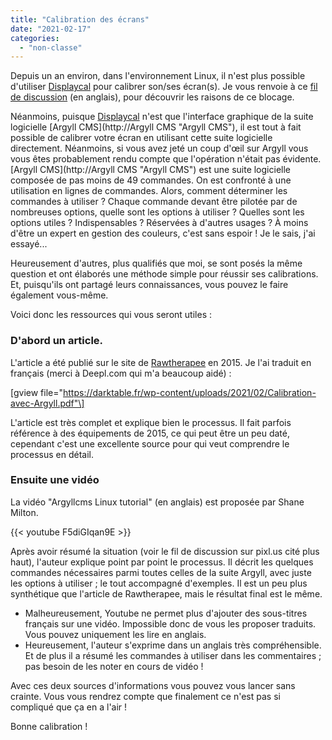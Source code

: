 ```yaml
---
title: "Calibration des écrans"
date: "2021-02-17"
categories: 
  - "non-classe"
---
```


Depuis un an environ, dans l'environnement Linux, il n'est plus possible d'utiliser [Displaycal](https://displaycal.net/ "Diplaycal") pour calibrer son/ses écran(s). Je vous renvoie à ce [fil de discussion](https://discuss.pixls.us/t/rip-displaycal/21775 "RIP Displaycal ?") (en anglais), pour découvrir les raisons de ce blocage.

Néanmoins, puisque [Displaycal](https://displaycal.net/ "Displaycal") n'est que l'interface graphique de la suite logicielle [Argyll CMS](http://Argyll CMS "Argyll CMS"), il est tout à fait possible de calibrer votre écran en utilisant cette suite logicielle directement. Néanmoins, si vous avez jeté un coup d'œil sur Argyll vous vous êtes probablement rendu compte que l'opération n'était pas évidente. [Argyll CMS](http://Argyll CMS "Argyll CMS") est une suite logicielle composée de pas moins de 49 commandes. On est confronté à une utilisation en lignes de commandes. Alors, comment déterminer les commandes à utiliser ? Chaque commande devant être pilotée par de nombreuses options, quelle sont les options à utiliser ? Quelles sont les options utiles ? Indispensables ? Réservées à d'autres usages ? À moins d'être un expert en gestion des couleurs, c'est sans espoir ! Je le sais, j'ai essayé...

Heureusement d'autres, plus qualifiés que moi, se sont posés la même question et ont élaborés une méthode simple pour réussir ses calibrations. Et, puisqu'ils ont partagé leurs connaissances, vous pouvez le faire également vous-même.

Voici donc les ressources qui vous seront utiles :

### D'abord un article.

L'article a été publié sur le site de [Rawtherapee](http://rawtherapee.com/mirror/dcamprof/argyll-display.html "Article Rawtherapee") en 2015. Je l'ai traduit en français (merci à Deepl.com qui m'a beaucoup aidé) :

\[gview file="https://darktable.fr/wp-content/uploads/2021/02/Calibration-avec-Argyll.pdf"\]

L'article est très complet et explique bien le processus. Il fait parfois référence à des équipements de 2015, ce qui peut être un peu daté, cependant c'est une excellente source pour qui veut comprendre le processus en détail.

### Ensuite une vidéo

La vidéo "Argyllcms Linux tutorial" (en anglais) est proposée par Shane Milton.

{{< youtube F5diGIqan9E >}}

Après avoir résumé la situation (voir le fil de discussion sur pixl.us cité plus haut), l'auteur explique point par point le processus. Il décrit les quelques commandes nécessaires parmi toutes celles de la suite Argyll, avec juste les options à utiliser ; le tout accompagné d'exemples. Il est un peu plus synthétique que l'article de Rawtherapee, mais le résultat final est le même.

- Malheureusement, Youtube ne permet plus d'ajouter des sous-titres français sur une vidéo. Impossible donc de vous les proposer traduits. Vous pouvez uniquement les lire en anglais.
- Heureusement, l'auteur s'exprime dans un anglais très compréhensible. Et de plus il a résumé les commandes à utiliser dans les commentaires ; pas besoin de les noter en cours de vidéo !

Avec ces deux sources d'informations vous pouvez vous lancer sans crainte. Vous vous rendrez compte que finalement ce n'est pas si compliqué que ça en a l'air !

Bonne calibration !
